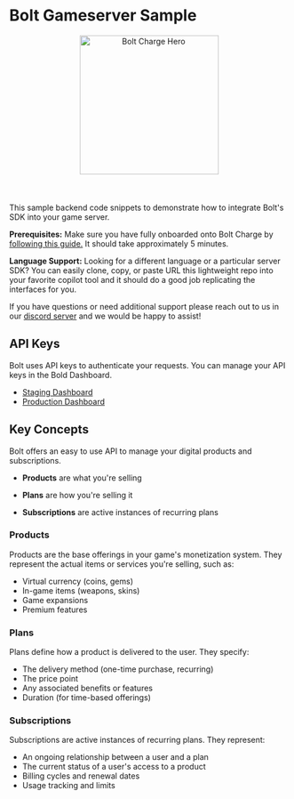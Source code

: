 # Bolt Gameserver Sample

<div align="center" style="display:flex;justify-content:center;margin-bottom:20px">
  <img src="https://www.bolt.com/assets/images/components/FooterCallout/callout-rebrand-lightning.svg" alt="Bolt Charge Hero" height="250px">
</div>

<br>

This sample backend code snippets to demonstrate how to integrate Bolt's SDK into your game server. 

**Prerequisites:** Make sure you have fully onboarded onto Bolt Charge by [following this guide.](https://help.bolt.com/products/bolt-charge/charge-setup/) It should take approximately 5 minutes.

**Language Support:** Looking for a different language or a particular server SDK? You can easily clone, copy, or paste URL this lightweight repo into your favorite copilot tool and it should do a good job replicating the interfaces for you. 

If you have questions or need additional support please reach out to us in our [discord server](https://discord.gg/BSUp9qjtnc) and we would be happy to assist!

## API Keys

Bolt uses API keys to authenticate your requests. You can manage your API keys in the Bold Dashboard.

- [Staging Dashboard](https://merchant-staging.bolt.com/)
- [Production Dashboard](https://merchant.bolt.com/)


## Key Concepts
Bolt offers an easy to use API to manage your digital products and subscriptions.

- **Products** are what you're selling

- **Plans** are how you're selling it
- **Subscriptions** are active instances of recurring plans

### Products
Products are the base offerings in your game's monetization system. They represent the actual items or services you're selling, such as:
- Virtual currency (coins, gems)
- In-game items (weapons, skins)
- Game expansions
- Premium features

### Plans
Plans define how a product is delivered to the user. They specify:
- The delivery method (one-time purchase, recurring)
- The price point
- Any associated benefits or features
- Duration (for time-based offerings)

### Subscriptions
Subscriptions are active instances of recurring plans. They represent:
- An ongoing relationship between a user and a plan
- The current status of a user's access to a product
- Billing cycles and renewal dates
- Usage tracking and limits



